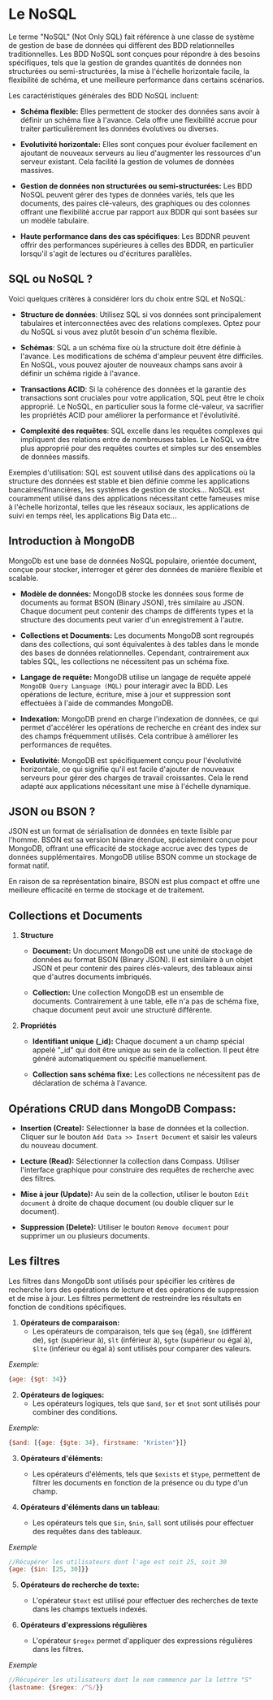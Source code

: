 # Le NoSQL

Le terme "NoSQL" (Not Only SQL) fait référence à une classe de système de gestion de base de données qui diffèrent des BDD relationnelles traditionnelles.
Les BDD NoSQL sont conçues pour répondre à des besoins spécifiques, tels que la gestion de grandes quantités de données non structurées ou semi-structurées, la mise à l'échelle horizontale facile, la flexibilité de schéma, et une meilleure performance dans certains scénarios.

Les caractéristiques générales des BDD NoSQL incluent:

- **Schéma flexible:** Elles permettent de stocker des données sans avoir à définir un schéma fixe à l'avance. Cela offre une flexibilité accrue pour traiter particulièrement les données évolutives ou diverses.

- **Evolutivité horizontale:** Elles sont conçues pour évoluer facilement en ajoutant de nouveaux serveurs au lieu d'augmenter les ressources d'un serveur existant. Cela facilité la gestion de volumes de données massives.

- **Gestion de données non structurées ou semi-structurées:** Les BDD NoSQL peuvent gérer des types de données variés, tels que les documents, des paires clé-valeurs, des graphiques ou des colonnes offrant une flexibilité accrue par rapport aux BDDR qui sont basées sur un modèle tabulaire.

- **Haute performance dans des cas spécifiques**: Les BDDNR peuvent offrir des performances supérieures à celles des BDDR, en particulier lorsqu'il s'agit de lectures ou d'écritures parallèles.

## SQL ou NoSQL ?

Voici quelques critères à considérer lors du choix entre SQL et NoSQL:

- **Structure de données**: Utilisez SQL si vos données sont principalement tabulaires et interconnectées avec des relations complexes. Optez pour du NoSQL si vous avez plutôt besoin d'un schéma flexible.

- **Schémas**: SQL a un schéma fixe où la structure doit être définie à l'avance. Les modifications de schéma d'ampleur peuvent être difficiles. En NoSQL, vous pouvez ajouter de nouveaux champs sans avoir à définir un schéma rigide à l'avance.

- **Transactions ACID**: Si la cohérence des données et la garantie des transactions sont cruciales pour votre application, SQL peut être le choix approprié. Le NoSQL, en particulier sous la forme clé-valeur, va sacrifier les propriétés ACID pour améliorer la performance et l'évolutivité.

- **Complexité des requêtes**: SQL excelle dans les requêtes complexes qui impliquent des relations entre de nombreuses tables. Le NoSQL va être plus approprié pour des requêtes courtes et simples sur des ensembles de données massifs.

Exemples d'utilisation: SQL est souvent utilisé dans des applications où la structure des données est stable et bien définie comme les applications bancaires/financières, les systèmes de gestion de stocks...
NoSQL est couramment utilisé dans des applications nécessitant cette fameuses mise à l'échelle horizontal, telles que les réseaux sociaux, les applications de suivi en temps réel, les applications Big Data etc...

## Introduction à MongoDB

MongoDb est une base de données NoSQL populaire, orientée document, conçue pour stocker, interroger et gérer des données de manière flexible et scalable.

- **Modèle de données:** MongoDB stocke les données sous forme de documents au format BSON (Binary JSON), très similaire au JSON. Chaque document peut contenir des champs de différents types et la structure des documents peut varier d'un enregistrement à l'autre.

- **Collections et Documents:** Les documents MongoDB sont regroupés dans des collections, qui sont équivalentes à des tables dans le monde des bases de données relationnelles. Cependant, contrairement aux tables SQL, les collections ne nécessitent pas un schéma fixe.

- **Langage de requête:** MongoDB utilise un langage de requête appelé `MongoDB Query Language (MQL)` pour interagir avec la BDD. Les opérations de lecture, écriture, mise à jour et suppression sont effectuées à l'aide de commandes MongoDB.

- **Indexation:** MongoDB prend en charge l'indexation de données, ce qui permet d'accélérer les opérations de recherche en créant des index sur des champs fréquemment utilisés. Cela contribue à améliorer les performances de requêtes.

- **Evolutivité:** MongoDB est spécifiquement conçu pour l'évolutivité horizontale, ce qui signifie qu'il est facile d'ajouter de nouveaux serveurs pour gérer des charges de travail croissantes. Cela le rend adapté aux applications nécessitant une mise à l'échelle dynamique.


## JSON ou BSON ?

JSON est un format de sérialisation de données en texte lisible par l'homme. BSON est sa version binaire étendue, spécialement conçue pour MongoDB, offrant une efficacité de stockage accrue avec des types de données supplémentaires. MongoDB utilise BSON comme un stockage de format natif.

En raison de sa représentation binaire, BSON est plus compact et offre une meilleure efficacité en terme de stockage et de traitement.

## Collections et Documents
1. **Structure**
    - **Document:** Un document MongoDB est une unité de stockage de données au format BSON (Binary JSON). Il est similaire à un objet JSON et peur contenir des paires clés-valeurs, des tableaux ainsi que d'autres documents imbriqués.

    - **Collection:** Une collection MongoDB est un ensemble de documents. Contrairement à une table, elle n'a pas de schéma fixe, chaque document peut avoir une structuré différente.


2. **Propriétés**
    - **Identifiant unique (_id):** Chaque document a un champ spécial appelé "_id" qui doit être unique au sein de la collection. Il peut être généré automatiquement ou spécifié manuellement.

    - **Collection sans schéma fixe:** Les collections ne nécessitent pas de déclaration de schéma à l'avance.


## Opérations CRUD dans MongoDB Compass:

- **Insertion (Create):** Sélectionner la base de données et la collection. Cliquer sur le bouton `Add Data >> Insert Document` et saisir les valeurs du nouveau document.

- **Lecture (Read):** Sélectionner la collection dans Compass. Utiliser l'interface graphique pour construire des requêtes de recherche avec des filtres.

- **Mise à jour (Update):** Au sein de la collection, utiliser le bouton `Edit document` à droite de chaque document (ou double cliquer sur le document).

- **Suppression (Delete):** Utiliser le bouton `Remove document` pour supprimer un ou plusieurs documents.

## Les filtres

Les filtres dans MongoDb sont utilisés pour spécifier les critères de recherche lors des opérations de lecture et des opérations de suppression et de mise à jour. Les filtres permettent de restreindre les résultats en fonction de conditions spécifiques.

1. **Opérateurs de comparaison:**
    - Les opérateurs de comparaison, tels que `$eq` (égal), `$ne` (différent de), `$gt` (supérieur à), `$lt` (inférieur à), `$gte` (supérieur ou égal à), `$lte` (inférieur ou égal à) sont utilisés pour comparer des valeurs.

*Exemple:*
```javascript
{age: {$gt: 34}}
```

2. **Opérateurs de logiques:**
    - Les opérateurs logiques, tels que `$and`, `$or` et `$not` sont utilisés pour combiner des conditions.

*Exemple:*
```javascript
{$and: [{age: {$gte: 34}, firstname: "Kristen"}]}
```

3. **Opérateurs d'éléments:**
    - Les opérateurs d'éléments, tels que `$exists` et `$type`, permettent de filtrer les documents en fonction de la présence ou du type d'un champ.


4. **Opérateurs d'éléments dans un tableau:**
    - Les opérateurs tels que `$in`, `$nin`, `$all` sont utilisés pour effectuer des requêtes dans des tableaux.

*Exemple*
```javascript
//Récupérer les utilisateurs dont l'age est soit 25, soit 30
{age: {$in: [25, 30]}}
```

5. **Opérateurs de recherche de texte:**
    - L'opérateur `$text` est utilisé pour effectuer des recherches de texte dans les champs textuels indexés.

6. **Opérateurs d'expressions régulières** 
    - L'opérateur `$regex` permet d'appliquer des expressions régulières dans les filtres.

*Exemple*
```javascript
//Récupérer les utilisateurs dont le nom commence par la lettre "S"
{lastname: {$regex: /^S/}}
```

